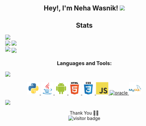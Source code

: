 <h2 align = "center">Hey!, I'm Neha Wasnik! <img src="https://media.giphy.com/media/12oufCB0MyZ1Go/giphy.gif" width="50"></h2>

<h2 align = "center">Stats</h2>

<img src="https://user-images.githubusercontent.com/73097560/115834477-dbab4500-a447-11eb-908a-139a6edaec5c.gif">

<div>
 
<img width = "49%" src="https://github-readme-stats.vercel.app/api?username=neehhaa&count_private=true&show_icons=true&theme=tokyonight"/>

<img width = "50%" src="https://github-readme-streak-stats.herokuapp.com?user=neehhaa&theme=tokyonight&hide_border=true"/>
 
</div>
 
<img src="https://user-images.githubusercontent.com/73097560/115834477-dbab4500-a447-11eb-908a-139a6edaec5c.gif">


<img width = "30%" align = "center" src = "https://github-readme-stats.vercel.app/api/top-langs/?username=neehhaa&langs_count=20" />



<h3 align = "center">Languages and Tools:</h3>
<img src="https://user-images.githubusercontent.com/73097560/115834477-dbab4500-a447-11eb-908a-139a6edaec5c.gif">
<p align = "center">
 <a href="https://www.python.org" target="_blank" rel="noreferrer"> 
  <img src="https://raw.githubusercontent.com/devicons/devicon/master/icons/python/python-original.svg" alt="python" width="40" height="40"/> 
 </a> 
 
 <a href="https://www.java.com" target="_blank" rel="noreferrer"> 
  <img src="https://raw.githubusercontent.com/devicons/devicon/master/icons/java/java-original.svg" alt="java" width="40" height="40"/> 
 </a>
 
  <a href="https://www.android.com/" target="_blank" rel="noreferrer"> 
  <img src="https://raw.githubusercontent.com/devicons/devicon/master/icons/android/android-original.svg" alt="android" width="40" height="40"/> 
 </a>
 
 <a href="https://www.w3.org/html/" target="_blank" rel="noreferrer"> 
  <img src="https://raw.githubusercontent.com/devicons/devicon/master/icons/html5/html5-original-wordmark.svg" alt="html5" width="40" height="40"/> 
 </a> 
 
 <a href="https://www.w3schools.com/css/" target="_blank" rel="noreferrer"> 
  <img src="https://raw.githubusercontent.com/devicons/devicon/master/icons/css3/css3-original-wordmark.svg" alt="css3" width="40" height="40"/> 
 </a> 
 
 <a href="https://developer.mozilla.org/en-US/docs/Web/JavaScript" target="_blank" rel="noreferrer"> 
  <img src="https://raw.githubusercontent.com/devicons/devicon/master/icons/javascript/javascript-original.svg" alt="javascript" width="40" height="40"/> 
 </a> 
 <a href="https://www.oracle.com/" target="_blank" rel="noreferrer"> 
  <img src="https://1.bp.blogspot.com/-iHKRt-QGNOA/YLBNAkAks6I/AAAAAAAATgQ/bPIzcIPT3CQZ6paDVSwYq_tJIee0wuQ2QCLcBGAsYHQ/s0/Oracle%2BLogo%2B-%2BDownload%2BFree%2BPNG.png" alt="oracle" width="50" height="40"/> 
 </a> 
 <a href="https://www.mysql.com/" target="_blank" rel="noreferrer"> 
  <img src="https://raw.githubusercontent.com/devicons/devicon/master/icons/mysql/mysql-original-wordmark.svg" alt="mysql" width="40" height="40"/> 
 </a>  
</p>
<img src="https://user-images.githubusercontent.com/73097560/115834477-dbab4500-a447-11eb-908a-139a6edaec5c.gif">

<p align = "center">
Thank You 🙏🏼
<br>

<img src="https://visitor-badge.laobi.icu/badge?page_id=neehhaa" alt="visitor badge"/>
</p>
